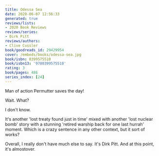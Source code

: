 ```yaml
---
title: Odessa Sea
date: 2020-06-07 12:56:33
generated: true
reviews/lists:
- 2020 Book Reviews
reviews/series:
- Dirk Pitt
reviews/authors:
- Clive Cussler
book/goodreads_id: 29429954
cover: /embeds/books/odessa-sea.jpg
book/isbn: 0399575510
book/isbn13: '9780399575518'
rating: 3
book/pages: 486
series_index: [24]
---
```

Man of action Permutter saves the day!  

Wait. What?  

<!--more-->

I don't know.  

It's another 'lost treaty found just in time' mixed with another 'lost nuclear bomb' story with a stunning 'retired warship back for one last hurrah' moment. Which is a crazy sentence in any other context, but it sort of works?  

Overall, I really don't have much else to say. It's Dirk Pitt. And at this point, it's almostover.